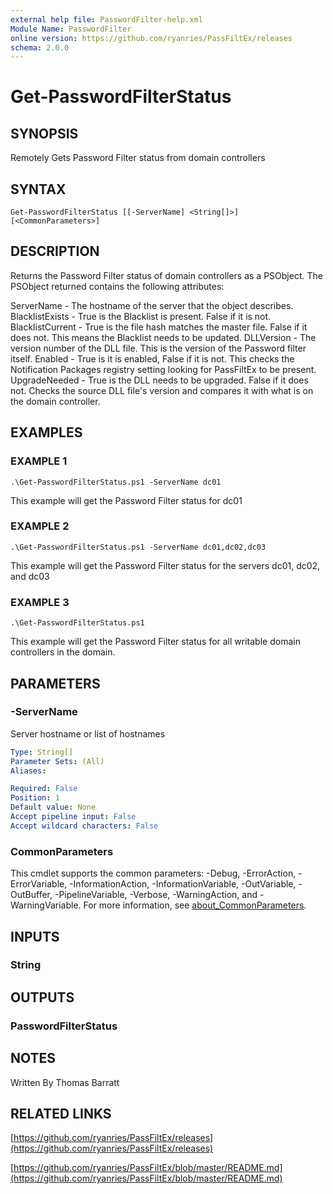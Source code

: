 ```yaml
---
external help file: PasswordFilter-help.xml
Module Name: PasswordFilter
online version: https://github.com/ryanries/PassFiltEx/releases
schema: 2.0.0
---
```


# Get-PasswordFilterStatus

## SYNOPSIS
Remotely Gets Password Filter status from domain controllers

## SYNTAX

```
Get-PasswordFilterStatus [[-ServerName] <String[]>] [<CommonParameters>]
```

## DESCRIPTION
Returns the Password Filter status of domain controllers as a PSObject.
The PSObject returned contains the following attributes:

ServerName - The hostname of the server that the object describes.
BlacklistExists - True is the Blacklist is present.
False if it is not.
BlacklistCurrent - True is the file hash matches the master file.
False if it does not.
This means the Blacklist needs to be updated.
DLLVersion - The version number of the DLL file.
This is the version of the Password filter itself.
Enabled - True is it is enabled, False if it is not.
This checks the Notification Packages registry setting looking for PassFiltEx to be present.
UpgradeNeeded - True is the DLL needs to be upgraded.
False if it does not.
Checks the source DLL file's version and compares it with what is on the domain controller.

## EXAMPLES

### EXAMPLE 1
```
.\Get-PasswordFilterStatus.ps1 -ServerName dc01
```

This example will get the Password Filter status for dc01

### EXAMPLE 2
```
.\Get-PasswordFilterStatus.ps1 -ServerName dc01,dc02,dc03
```

This example will get the Password Filter status for the servers dc01, dc02, and dc03

### EXAMPLE 3
```
.\Get-PasswordFilterStatus.ps1
```

This example will get the Password Filter status for all writable domain controllers in the domain.

## PARAMETERS

### -ServerName
Server hostname or list of hostnames

```yaml
Type: String[]
Parameter Sets: (All)
Aliases:

Required: False
Position: 1
Default value: None
Accept pipeline input: False
Accept wildcard characters: False
```

### CommonParameters
This cmdlet supports the common parameters: -Debug, -ErrorAction, -ErrorVariable, -InformationAction, -InformationVariable, -OutVariable, -OutBuffer, -PipelineVariable, -Verbose, -WarningAction, and -WarningVariable. For more information, see [about_CommonParameters](http://go.microsoft.com/fwlink/?LinkID=113216).

## INPUTS

### String
## OUTPUTS

### PasswordFilterStatus
## NOTES
Written By Thomas Barratt

## RELATED LINKS

[https://github.com/ryanries/PassFiltEx/releases](https://github.com/ryanries/PassFiltEx/releases)

[https://github.com/ryanries/PassFiltEx/blob/master/README.md](https://github.com/ryanries/PassFiltEx/blob/master/README.md)

